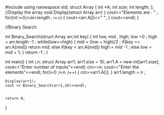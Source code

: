 
#include <iostream>
using namespace std;
struct Array
{
 int *A;
 int size;
 int length;
};
//Display the array
void Display(struct Array arr)
{
    cout<<"Elements are : " ;
 for(int i=0;i<arr.length ; i++)
 {
    cout<<arr.A[i]<<" ";
 }
  cout<<endl;
}

//Binary Search 

int Binary_Search(struct Array arr,int key)
{
    int low, mid , high;
    low =0 ;
    high = arr.length -1 ;
    while(low<=high)
    {
        mid = (low + high)/2 ;
        if(key == arr.A[mid])
         return mid;
        else if(key < arr.A[mid])
         high = mid -1 ;
        else 
         low = mid + 1;
    }
    return -1 ;
}






int main()
{
    int i,n;
    struct Array arr1;
    arr1.size = 10;
    arr1.A = new int[arr1.size];
    cout<<"Enter number of inputs"<<endl;
    cin>>n;
    cout<<"Enter the elements"<<endl;
    for(i=0 ;i<n ;i++)
    {
        cin>>arr1.A[i];
    }
    arr1.length = n ;

    Display(arr1);
    cout << Binary_Search(arr1,16)<<endl;
    

    return 0;
}
